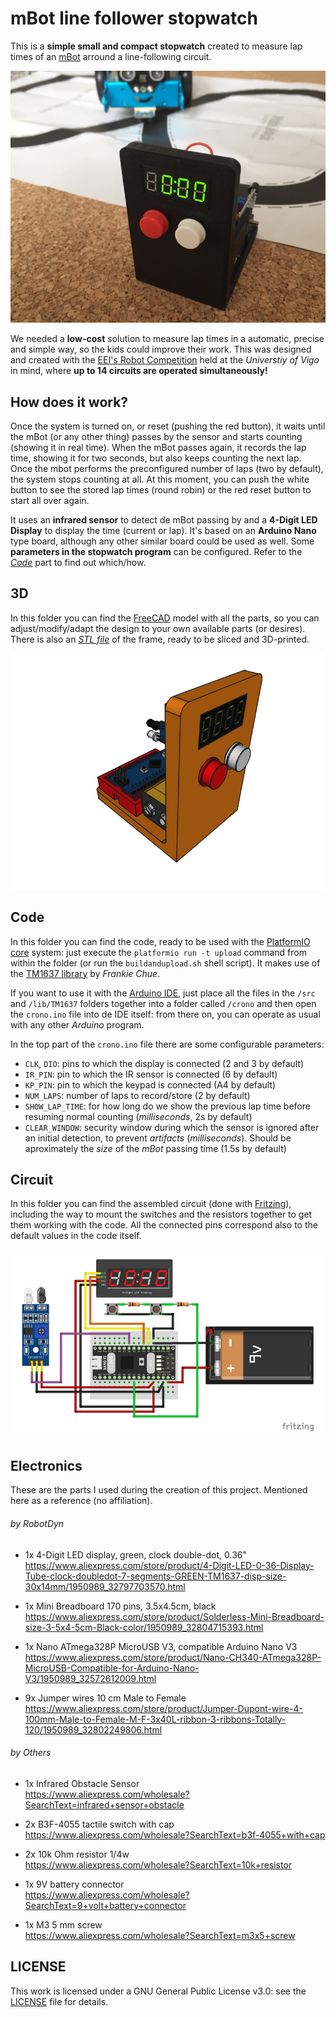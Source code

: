 # mBot line follower stopwatch

This is a **simple small and compact stopwatch** created to measure lap times of an [mBot](http://www.makeblock.com/steam-kits/mbot/) arround a line-following circuit.

![The stopwach with the mBot behind](picture.jpg)

We needed a **low-cost** solution to measure lap times in a automatic, precise and simple way, so the kids could improve their work. This was designed and created with the [EEI's Robot Competition](http://eei.robots.webs.uvigo.es) held at the *Universtiy of Vigo* in mind, where **up to 14 circuits are operated simultaneously!**

## How does it work?

Once the system is turned on, or reset (pushing the red button), it waits until the mBot (or any other thing) passes by the sensor and starts counting (showing it in real time). When the mBot passes again, it records the lap time, showing it for two seconds, but also keeps counting the next lap. Once the mbot performs the preconfigured number of laps (two by default), the system stops counting at all. At this moment, you can push the white button to see the stored lap times (round robin) or the red reset button to start all over again.

It uses an **infrared sensor** to detect de mBot passing by and a **4-Digit LED Display** to display the time (current or lap). It's based on an **Arduino Nano** type board, although any other similar board could be used as well. Some **parameters in the stopwatch program** can be configured. Refer to the *[Code](#code)* part to find out which/how.


## 3D
In this folder you can find the [FreeCAD](https://freecadweb.org/) model with all the parts, so you can adjust/modify/adapt the design to your own available parts (or desires). There is also an *[STL file](3D/frame.stl)* of the frame, ready to be sliced and 3D-printed.

![FreeCAD rendering of the project](3D/render.png)


## Code
In this folder you can find the code, ready to be used with the [PlatformIO core](http://docs.platformio.org/en/latest/core.html) system: just execute the `platformio run -t upload` command from within the folder (or run the `buildandupload.sh` shell script). It makes use of the [TM1637 library](https://github.com/reeedstudio/libraries/tree/master/DigitalTube) by *Frankie Chue*.

If you want to use it with the [Arduino IDE](https://www.arduino.cc/en/Main/Software#download), just place all the files in the `/src` and `/lib/TM1637` folders together into a folder called `/crono` and then open the `crono.ino` file into de IDE itself: from there on, you can operate as usual with any other *Arduino* program.

In the top part of the `crono.ino` file there are some configurable parameters:
* `CLK`, `DIO`: pins to which the display is connected (2 and 3 by default)
* `IR_PIN`: pin to which the IR sensor is connected (6 by default)
* `KP_PIN`: pin to which the keypad is connected (A4 by default)
* `NUM_LAPS`: number of laps to record/store (2 by default)
* `SHOW_LAP_TIME`: for how long do we show the previous lap time before resuming normal counting (*milliseconds*, 2s by default)
* `CLEAR_WINDOW`: security window during which the sensor is ignored after an initial detection, to prevent *artifacts* (*milliseconds*). Should be aproximately the *size* of the *mBot* passing time (1.5s by default)

## Circuit
In this folder you can find the assembled circuit (done with [Fritzing](http://fritzing.org/)), including the way to mount the switches and the resistors together to get them working with the code. All the connected pins correspond also to the default values in the code itself.

![Fritzing assembly of the project](circuit/mBotstopwatch.png)


## Electronics
These are the parts I used during the creation of this project. Mentioned here as a reference (no affiliation).

###### by RobotDyn

* 1x 4-Digit LED display, green, clock double-dot, 0.36"<br />
  https://www.aliexpress.com/store/product/4-Digit-LED-0-36-Display-Tube-clock-doubledot-7-segments-GREEN-TM1637-disp-size-30x14mm/1950989_32797703570.html

* 1x Mini Breadboard 170 pins, 3.5x4.5cm, black<br />
  https://www.aliexpress.com/store/product/Solderless-Mini-Breadboard-size-3-5x4-5cm-Black-color/1950989_32804715393.html

* 1x Nano ATmega328P MicroUSB V3, compatible Arduino Nano V3<br />
  https://www.aliexpress.com/store/product/Nano-CH340-ATmega328P-MicroUSB-Compatible-for-Arduino-Nano-V3/1950989_32572612009.html

* 9x Jumper wires 10 cm Male to Female<br />
  https://www.aliexpress.com/store/product/Jumper-Dupont-wire-4-100mm-Male-to-Female-M-F-3x40L-ribbon-3-ribbons-Totally-120/1950989_32802249806.html

###### by Others
* 1x Infrared Obstacle Sensor<br />
  https://www.aliexpress.com/wholesale?SearchText=infrared+sensor+obstacle

* 2x B3F-4055 tactile switch with cap<br />
  https://www.aliexpress.com/wholesale?SearchText=b3f-4055+with+cap

* 2x 10k Ohm resistor 1/4w<br />
  https://www.aliexpress.com/wholesale?SearchText=10k+resistor

* 1x 9V battery connector<br />
  https://www.aliexpress.com/wholesale?SearchText=9+volt+battery+connector

* 1x M3 5 mm screw<br />
  https://www.aliexpress.com/wholesale?SearchText=m3x5+screw


## LICENSE

This work is licensed under a GNU General Public License v3.0: see the [LICENSE](LICENSE) file for details.
